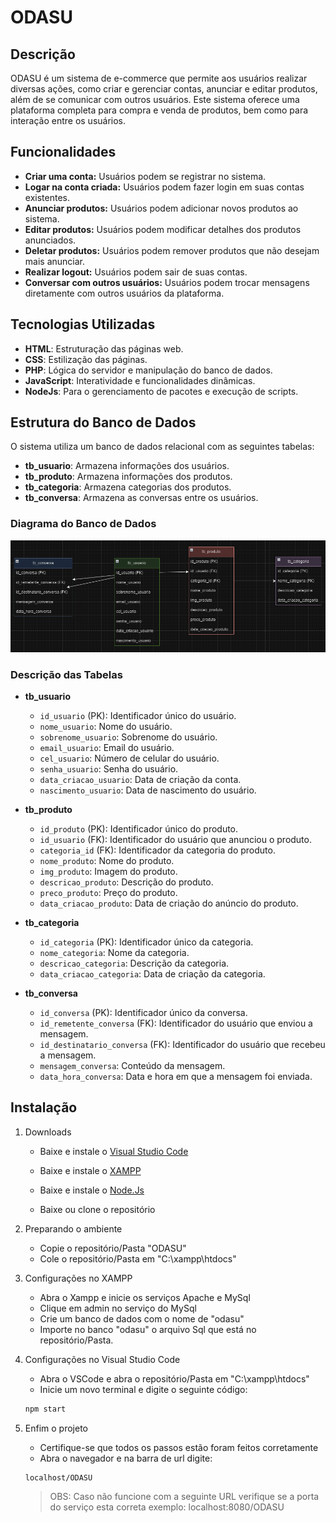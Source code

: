 # ODASU

## Descrição

ODASU é um sistema de e-commerce que permite aos usuários realizar diversas ações, como criar e gerenciar contas, anunciar e editar produtos, além de se comunicar com outros usuários. Este sistema oferece uma plataforma completa para compra e venda de produtos, bem como para interação entre os usuários.

## Funcionalidades

- **Criar uma conta:** Usuários podem se registrar no sistema.
- **Logar na conta criada:** Usuários podem fazer login em suas contas existentes.
- **Anunciar produtos:** Usuários podem adicionar novos produtos ao sistema.
- **Editar produtos:** Usuários podem modificar detalhes dos produtos anunciados.
- **Deletar produtos:** Usuários podem remover produtos que não desejam mais anunciar.
- **Realizar logout:** Usuários podem sair de suas contas.
- **Conversar com outros usuários:** Usuários podem trocar mensagens diretamente com outros usuários da plataforma.

## Tecnologias Utilizadas

- **HTML**: Estruturação das páginas web.
- **CSS**: Estilização das páginas.
- **PHP**: Lógica do servidor e manipulação do banco de dados.
- **JavaScript**: Interatividade e funcionalidades dinâmicas.
- **NodeJs**: Para o gerenciamento de pacotes e execução de scripts.

## Estrutura do Banco de Dados

O sistema utiliza um banco de dados relacional com as seguintes tabelas:

- **tb_usuario**: Armazena informações dos usuários.
- **tb_produto**: Armazena informações dos produtos.
- **tb_categoria**: Armazena categorias dos produtos.
- **tb_conversa**: Armazena as conversas entre os usuários.

### Diagrama do Banco de Dados

![alt text](image.png)

### Descrição das Tabelas

- **tb_usuario**
  - `id_usuario` (PK): Identificador único do usuário.
  - `nome_usuario`: Nome do usuário.
  - `sobrenome_usuario`: Sobrenome do usuário.
  - `email_usuario`: Email do usuário.
  - `cel_usuario`: Número de celular do usuário.
  - `senha_usuario`: Senha do usuário.
  - `data_criacao_usuario`: Data de criação da conta.
  - `nascimento_usuario`: Data de nascimento do usuário.

- **tb_produto**
  - `id_produto` (PK): Identificador único do produto.
  - `id_usuario` (FK): Identificador do usuário que anunciou o produto.
  - `categoria_id` (FK): Identificador da categoria do produto.
  - `nome_produto`: Nome do produto.
  - `img_produto`: Imagem do produto.
  - `descricao_produto`: Descrição do produto.
  - `preco_produto`: Preço do produto.
  - `data_criacao_produto`: Data de criação do anúncio do produto.

- **tb_categoria**
  - `id_categoria` (PK): Identificador único da categoria.
  - `nome_categoria`: Nome da categoria.
  - `descricao_categoria`: Descrição da categoria.
  - `data_criacao_categoria`: Data de criação da categoria.

- **tb_conversa**
  - `id_conversa` (PK): Identificador único da conversa.
  - `id_remetente_conversa` (FK): Identificador do usuário que enviou a mensagem.
  - `id_destinatario_conversa` (FK): Identificador do usuário que recebeu a mensagem.
  - `mensagem_conversa`: Conteúdo da mensagem.
  - `data_hora_conversa`: Data e hora em que a mensagem foi enviada.

## Instalação

1. Downloads

    * Baixe e instale o [Visual Studio Code](https://code.visualstudio.com/Download)

    * Baixe e instale o [XAMPP](https://www.apachefriends.org/pt_br/index.html)
    
    * Baixe e instale o [Node.Js](https://nodejs.org/pt)

    * Baixe ou clone o repositório

2. Preparando o ambiente 

    * Copie o repositório/Pasta "ODASU" 
    * Cole o repositório/Pasta em "C:\xampp\htdocs"

3. Configurações no XAMPP

    * Abra o Xampp e inicie os serviços Apache e MySql
    * Clique em admin no serviço do MySql
    * Crie um banco de dados com o nome de "odasu"
    * Importe no banco "odasu" o arquivo Sql que está no repositório/Pasta.

4. Configurações no Visual Studio Code
    * Abra o VSCode e abra o repositório/Pasta em "C:\xampp\htdocs"
    * Inicie um novo terminal e digite o seguinte código:

    ```bash
    npm start
    ```
5. Enfim o projeto

    * Certifique-se que todos os passos estão foram feitos corretamente
    * Abra o navegador e na barra de url digite:
    
    ```bash
    localhost/ODASU
    ```
    > OBS: Caso não funcione com a seguinte URL verifique se a porta do serviço esta correta exemplo: localhost:8080/ODASU